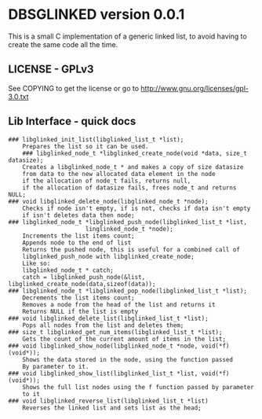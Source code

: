 # DBSGLINKED version 0.0.1

This is a small C implementation of a generic linked list, to avoid having to
create the same code all the time. 
		
## LICENSE - GPLv3
See COPYING to get the license or go to
http://www.gnu.org/licenses/gpl-3.0.txt

## Lib Interface - quick docs
	### libglinked_init_list(libglinked_list_t *list); 
		Prepares the list so it can be used.
        ### libglinked_node_t *libglinked_create_node(void *data, size_t datasize); 
		Creates a libglinked_node_t * and makes a copy of size datasize
		from data to the new allocated data element in the node
		if the allocation of node_t fails, returns null,
		if the allocation of datasize fails, frees node_t and returns NULL;
 	### void libglinked_delete_node(libglinked_node_t *node);
		Checks if node isn't empty, if is not, checks if data isn't empty
		if isn't deletes data then node;
	### libglinked_node_t *libglinked_push_node(libglinked_list_t *list, 
						  linglinked_node_t *node);
		Increments the list items count;
		Appends node to the end of list
		Returns the pushed node, this is useful for a combined call of
		libglinked_push_node with libglinked_create_node;
		Like so:
		libglinked_node_t * catch;
		catch = libglinked_push_node(&list, libglinked_create_node(data,sizeof(data));
	### libglinked_node_t *libglinked_pop_node(libglinked_list_t *list);
		Decrements the list items count;
		Removes a node from the head of the list and returns it
		Returns NULL if the list is empty
	### void libglinked_delete_list(libglinked_list_t *list);
		Pops all nodes from the list and deletes them;
	### size_t libglinked_get_num_items(libglinked_list_t *list);
		Gets the count of the current amount of items in the list;
	### void libglinked_show_node(libglinked_node_t *node, void(*f)(void*));
		Shows the data stored in the node, using the function passed
		By parameter to it. 
	### void libglinked_show_list(libglinked_list_t *list, void(*f)(void*));
		Shows the full list nodes using the f function passed by parameter
		to it
	### void libglinked_reverse_list(libglinked_list_t *list)
		Reverses the linked list and sets list as the head;
	
